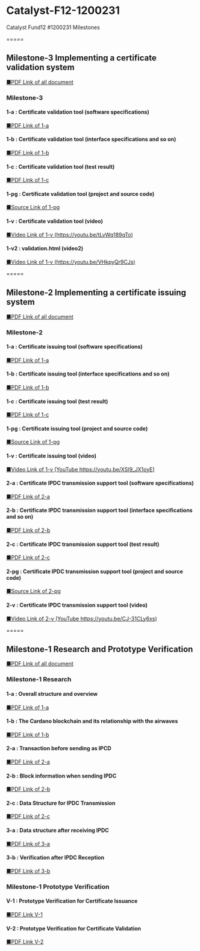 # Catalyst-F12-1200231
Catalyst Fund12 #1200231 Milestones

  
=====  
## Milestone-3 Implementing a certificate validation system
 [ ■PDF Link of all document ](./DocumentM3/M3_Develop_eng_00_ALL.pdf) 
### Milestone-3
#### 1-a : Certificate validation tool (software specifications)
 [ ■PDF Link of 1-a ](./DocumentM3/M3_Develop_eng_01_D1a_sw.pdf)  
#### 1-b : Certificate validation tool (interface specifications and so on)
 [ ■PDF Link of 1-b ](./DocumentM3/M3_Develop_eng_02_D1b_if.pdf)  
#### 1-c : Certificate validation tool (test result)
 [ ■PDF Link of 1-c ](./DocumentM3/M3_Develop_eng_03_D1c_Test.pdf)
#### 1-pg : Certificate validation tool (project and source code)
 [ ■Source Link of 1-pg ](./DocumentM3/M3_Develop_src_Certificate_validation_tool)  
#### 1-v : Certificate validation tool (video)
 [ ■Video Link of 1-v (https://youtu.be/tLvWq189qTo)](https://youtu.be/tLvWq189qTo)   
#### 1-v2 : validation.html (video2)
 [ ■Video Link of 1-v (https://youtu.be/VHkpyQr9CJs)](https://youtu.be/VHkpyQr9CJs)   

  
=====  
## Milestone-2 Implementing a certificate issuing system
 [ ■PDF Link of all document ](./DocumentM2/M2_Develop_eng_00_ALL.pdf) 
### Milestone-2
#### 1-a : Certificate issuing tool (software specifications)
 [ ■PDF Link of 1-a ](./DocumentM2/M2_Develop_eng_01_D1a_sw.pdf)  
#### 1-b : Certificate issuing tool (interface specifications and so on)
 [ ■PDF Link of 1-b ](./DocumentM2/M2_Develop_eng_02_D1b_if.pdf)  
#### 1-c : Certificate issuing tool (test result)
 [ ■PDF Link of 1-c ](./DocumentM2/M2_Develop_eng_03_D1c_Test.pdf)
#### 1-pg : Certificate issuing tool (project and source code)
 [ ■Source Link of 1-pg ](./DocumentM2/M2_Develop_src_1_Certificate_issuing_tool)  
#### 1-v : Certificate issuing tool (video)
 [ ■Video Link of 1-v (YouTube https://youtu.be/XSI9_JX1oyE)](https://youtu.be/XSI9_JX1oyE)   
#### 2-a : Certificate IPDC transmission support tool (software specifications)
 [ ■PDF Link of 2-a ](./DocumentM2/M2_Develop_eng_04_D2a_sw.pdf)  
#### 2-b : Certificate IPDC transmission support tool (interface specifications and so on)
 [ ■PDF Link of 2-b ](./DocumentM2/M2_Develop_eng_05_D2b_if.pdf)  
#### 2-c : Certificate IPDC transmission support tool (test result)
 [ ■PDF Link of 2-c ](./DocumentM2/M2_Develop_eng_06_D2c_test.pdf)
#### 2-pg : Certificate IPDC transmission support tool (project and source code)
 [ ■Source Link of 2-pg ](./DocumentM2/M2_Develop_src_2_Certificate_IPDC_transmission_support_tool)  
#### 2-v : Certificate IPDC transmission support tool (video)
 [ ■Video Link of 2-v (YouTube https://youtu.be/CJ-31CLy6xs)](https://youtu.be/CJ-31CLy6xs)   
 
  
=====  
## Milestone-1 Research and Prototype Verification
 [ ■PDF Link of all document ](./Document/M1_Resources_eng_00_ALL.pdf) 
### Milestone-1 Research
#### 1-a : Overall structure and overview
 [ ■PDF Link of 1-a ](./Document/M1_Resources_eng_01_R1a.pdf)  
#### 1-b : The Cardano blockchain and its relationship with the airwaves
 [ ■PDF Link of 1-b ](./Document/M1_Resources_eng_02_R1b.pdf)  
#### 2-a : Transaction before sending as IPCD
 [ ■PDF Link of 2-a ](./Document/M1_Resources_eng_03_R2a.pdf)  
#### 2-b : Block information when sending IPDC
 [ ■PDF Link of 2-b ](./Document/M1_Resources_eng_04_R2b.pdf)  
#### 2-c : Data Structure for IPDC Transmission
 [ ■PDF Link of 2-c ](./Document/M1_Resources_eng_05_R2c.pdf)  
#### 3-a : Data structure after receiving IPDC
 [ ■PDF Link of 3-a ](./Document/M1_Resources_eng_06_R3a.pdf)  
#### 3-b : Verification after IPDC Reception
 [ ■PDF Link of 3-b ](./Document/M1_Resources_eng_07_R3b.pdf)  
### Milestone-1 Prototype Verification
#### V-1 : Prototype Verification for Certificate Issuance
 [ ■PDF Link V-1 ](./Document/M1_Resources_eng_08_V1.pdf)  
#### V-2 : Prototype Verification for Certificate Validation
 [ ■PDF Link V-2 ](./Document/M1_Resources_eng_09_V2.pdf)  
